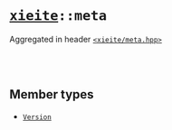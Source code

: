 # [`xieite`](../README.md)`::meta`
Aggregated in header [`<xieite/meta.hpp>`](../include/xieite/meta.hpp)

<br/><br/>

## Member types
- [`Version`](../docs/meta/Version.md)
